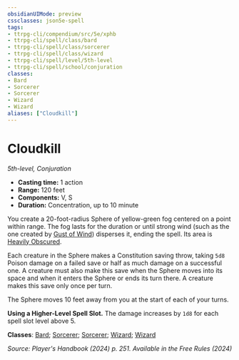 ```yaml
---
obsidianUIMode: preview
cssclasses: json5e-spell
tags:
- ttrpg-cli/compendium/src/5e/xphb
- ttrpg-cli/spell/class/bard
- ttrpg-cli/spell/class/sorcerer
- ttrpg-cli/spell/class/wizard
- ttrpg-cli/spell/level/5th-level
- ttrpg-cli/spell/school/conjuration
classes:
- Bard
- Sorcerer
- Sorcerer
- Wizard
- Wizard
aliases: ["Cloudkill"]
---
```

# Cloudkill
*5th-level, Conjuration*  


- **Casting time:** 1 action
- **Range:** 120 feet
- **Components:** V, S
- **Duration:** Concentration, up to 10 minute

You create a 20-foot-radius Sphere of yellow-green fog centered on a point within range. The fog lasts for the duration or until strong wind (such as the one created by [Gust of Wind](Mechanics/spells/gust-of-wind-xphb.md)) disperses it, ending the spell. Its area is [Heavily Obscured](Mechanics/rules/variant-rules/heavily-obscured-xphb.md).

Each creature in the Sphere makes a Constitution saving throw, taking `5d8` Poison damage on a failed save or half as much damage on a successful one. A creature must also make this save when the Sphere moves into its space and when it enters the Sphere or ends its turn there. A creature makes this save only once per turn.

The Sphere moves 10 feet away from you at the start of each of your turns.

**Using a Higher-Level Spell Slot.** The damage increases by `1d8` for each spell slot level above 5.

**Classes**: [Bard](list-spells-classes-bard); [Sorcerer](list-spells-classes-sorcerer); [Sorcerer](list-spells-classes-sorcerer); [Wizard](list-spells-classes-wizard); [Wizard](list-spells-classes-wizard)

*Source: Player's Handbook (2024) p. 251. Available in the Free Rules (2024)*
